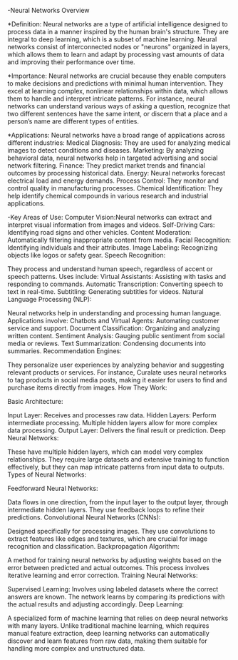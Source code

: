-Neural Networks Overview

*Definition: Neural networks are a type of artificial intelligence designed to process data in a manner inspired by the human brain's structure. They are integral to deep learning, which is a subset of machine learning. Neural networks consist of interconnected nodes or "neurons" organized in layers, which allows them to learn and adapt by processing vast amounts of data and improving their performance over time.

*Importance: Neural networks are crucial because they enable computers to make decisions and predictions with minimal human intervention. They excel at learning complex, nonlinear relationships within data, which allows them to handle and interpret intricate patterns. For instance, neural networks can understand various ways of asking a question, recognize that two different sentences have the same intent, or discern that a place and a person’s name are different types of entities.

*Applications: 
Neural networks have a broad range of applications across different industries:
Medical Diagnosis: They are used for analyzing medical images to detect conditions and diseases.
Marketing: By analyzing behavioral data, neural networks help in targeted advertising and social network filtering.
Finance: They predict market trends and financial outcomes by processing historical data.
Energy: Neural networks forecast electrical load and energy demands.
Process Control: They monitor and control quality in manufacturing processes.
Chemical Identification: They help identify chemical compounds in various research and industrial applications.

-Key Areas of Use:
Computer Vision:Neural networks can extract and interpret visual information from images and videos. 
Self-Driving Cars: Identifying road signs and other vehicles.
Content Moderation: Automatically filtering inappropriate content from media.
Facial Recognition: Identifying individuals and their attributes.
Image Labeling: Recognizing objects like logos or safety gear.
Speech Recognition:

They process and understand human speech, regardless of accent or speech patterns. Uses include:
Virtual Assistants: Assisting with tasks and responding to commands.
Automatic Transcription: Converting speech to text in real-time.
Subtitling: Generating subtitles for videos.
Natural Language Processing (NLP):

Neural networks help in understanding and processing human language. Applications involve:
Chatbots and Virtual Agents: Automating customer service and support.
Document Classification: Organizing and analyzing written content.
Sentiment Analysis: Gauging public sentiment from social media or reviews.
Text Summarization: Condensing documents into summaries.
Recommendation Engines:

They personalize user experiences by analyzing behavior and suggesting relevant products or services. For instance, Curalate uses neural networks to tag products in social media posts, making it easier for users to find and purchase items directly from images.
How They Work:

Basic Architecture:

Input Layer: Receives and processes raw data.
Hidden Layers: Perform intermediate processing. Multiple hidden layers allow for more complex data processing.
Output Layer: Delivers the final result or prediction.
Deep Neural Networks:

These have multiple hidden layers, which can model very complex relationships. They require large datasets and extensive training to function effectively, but they can map intricate patterns from input data to outputs.
Types of Neural Networks:

Feedforward Neural Networks:

Data flows in one direction, from the input layer to the output layer, through intermediate hidden layers. They use feedback loops to refine their predictions.
Convolutional Neural Networks (CNNs):

Designed specifically for processing images. They use convolutions to extract features like edges and textures, which are crucial for image recognition and classification.
Backpropagation Algorithm:

A method for training neural networks by adjusting weights based on the error between predicted and actual outcomes. This process involves iterative learning and error correction.
Training Neural Networks:

Supervised Learning:
Involves using labeled datasets where the correct answers are known. The network learns by comparing its predictions with the actual results and adjusting accordingly.
Deep Learning:

A specialized form of machine learning that relies on deep neural networks with many layers. Unlike traditional machine learning, which requires manual feature extraction, deep learning networks can automatically discover and learn features from raw data, making them suitable for handling more complex and unstructured data.
